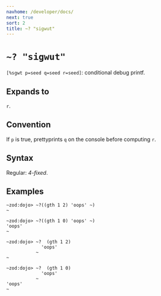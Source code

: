 ```yaml
---
navhome: /developer/docs/
next: true
sort: 2
title: ~? "sigwut"
---
```


# `~? "sigwut"`

`[%sgwt p=seed q=seed r=seed]`: conditional debug printf.

## Expands to

`r`.

## Convention 

If `p` is true, prettyprints `q` on the console before computing `r`.

## Syntax

Regular: *4-fixed*.

## Examples

```
~zod:dojo> ~?((gth 1 2) 'oops' ~)
~

~zod:dojo> ~?((gth 1 0) 'oops' ~)
'oops'
~

~zod:dojo> ~?  (gth 1 2) 
             'oops' 
           ~
~

~zod:dojo> ~?  (gth 1 0) 
             'oops'
           ~
'oops'
~
```
